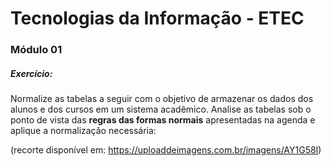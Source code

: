 # Tecnologias da Informação - ETEC

### Módulo 01

##### Exercício:

Normalize as tabelas a seguir com o objetivo de armazenar os dados dos alunos e dos cursos em um sistema acadêmico. Analise as tabelas sob o ponto de vista das **regras das formas normais** apresentadas na agenda e aplique a normalização necessária:

(recorte disponível em: https://uploaddeimagens.com.br/imagens/AY1G58I)

